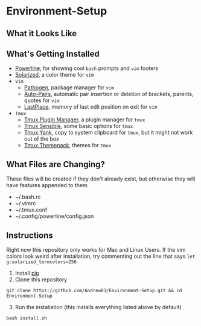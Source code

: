# Environment-Setup

## What it Looks Like

## What's Getting Installed
* [Powerline](https://powerline.readthedocs.io/en/master/), for showing cool `bash` prompts and `vim` footers
* [Solarized](https://ethanschoonover.com/solarized/), a color theme for `vim`
* `Vim`
  * [Pathogen](https://github.com/tpope/vim-pathogen), package manager for `vim`
  * [Auto-Pairs](https://github.com/jiangmiao/auto-pairs), automatic pair insertion or deletion of brackets, parents, quotes for `vim`
  * [LastPlace](https://github.com/farmergreg/vim-lastplace), memory of last edit position on exit for `vim`
* `Tmux`
  * [Tmux Plugin Manager](https://github.com/tmux-plugins/tpm), a plugin manager for `tmux`
  * [Tmux Sensible](https://github.com/tmux-plugins/tmux-sensible), some basic options for `tmux`
  * [Tmux Yank](https://github.com/tmux-plugins/tmux-yank), copy to system clipboard for `tmux`, but it might not work out of the box
  * [Tmux Themepack](https://github.com/jimeh/tmux-themepack), themes for `tmux`

## What Files are Changing?
These files will be created if they don't already exist, but otherwise they will have features appended to them

* ~/.bash.rc
* ~/.vimrc
* ~/.tmux.conf
* ~/.config/powerline/config.json

## Instructions
Right now this repository only works for Mac and Linux Users. If the vim colors look weird after
installation, try commenting out the line that says `let g:solarized_termcolors=256`

1. Install [pip](https://en.wikipedia.org/wiki/Pip_(package_manager))
2. Clone this repository
```
git clone https://github.com/Andrew03/Environment-Setup.git && cd Environment-Setup
```
3. Run the installation (this installs everything listed above by default)
```
bash install.sh
```
